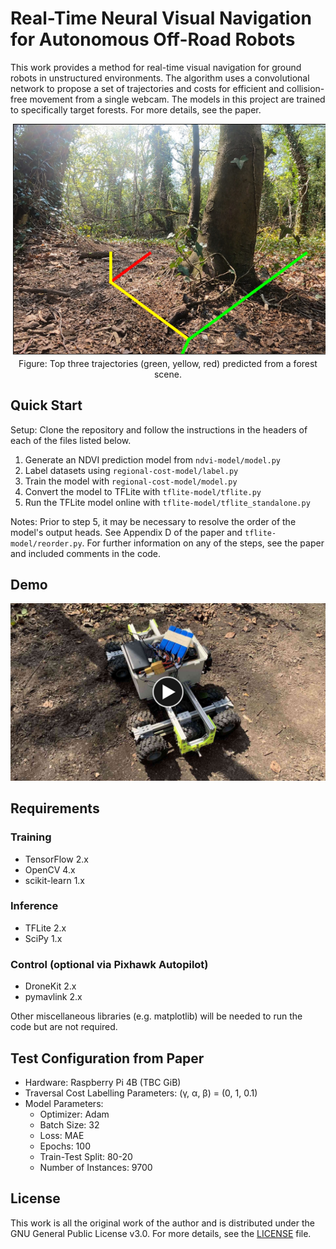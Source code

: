 # Real-Time Neural Visual Navigation for Autonomous Off-Road Robots

This work provides a method for real-time visual navigation for ground robots in unstructured environments. The algorithm uses a convolutional network to propose a set of trajectories and costs for efficient and collision-free movement from a single webcam. The models in this project are trained to specifically target forests. For more details, see the paper.

<p align="center">
  <img src="images/prediction_example.png" />
  <br>
  Figure: Top three trajectories (green, yellow, red) predicted from a forest scene.
</p>

## Quick Start
Setup: Clone the repository and follow the instructions in the headers of each of the files listed below.

1. Generate an NDVI prediction model from `ndvi-model/model.py`
2. Label datasets using `regional-cost-model/label.py`
3. Train the model with `regional-cost-model/model.py`
4. Convert the model to TFLite with `tflite-model/tflite.py`
5. Run the TFLite model online with `tflite-model/tflite_standalone.py`

Notes: Prior to step 5, it may be necessary to resolve the order of the model's output heads. See Appendix D of the paper and `tflite-model/reorder.py`. For further information on any of the steps, see the paper and included comments in the code.

## Demo
[![Demo video](images/cropped_movie_link_play.jpg)](https://www.youtube.com/watch?v=ktvmSO5Y_PE)

## Requirements
### Training
- TensorFlow 2.x
- OpenCV 4.x
- scikit-learn 1.x
### Inference
- TFLite 2.x
- SciPy 1.x
### Control (optional via Pixhawk Autopilot)
- DroneKit 2.x
- pymavlink 2.x 

Other miscellaneous libraries (e.g. matplotlib) will be needed to run the code but are not required.

## Test Configuration from Paper
- Hardware: Raspberry Pi 4B (TBC GiB)
- Traversal Cost Labelling Parameters: (γ, α, β) = (0, 1, 0.1)
- Model Parameters:
  - Optimizer: Adam
  - Batch Size: 32
  - Loss: MAE
  - Epochs: 100
  - Train-Test Split: 80-20
  - Number of Instances: 9700

## License
This work is all the original work of the author and is distributed under the GNU General Public License v3.0. For more details, see the [LICENSE](LICENSE) file.
